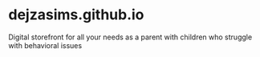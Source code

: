 # dejzasims.github.io
Digital storefront for all your needs as a parent with children who struggle with behavioral issues 
